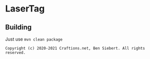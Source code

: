 # LaserTag

## Building

Just use ``mvn clean package`` 

``Copyright (c) 2020-2021 Craftions.net, Ben Siebert. All rights reserved.``
